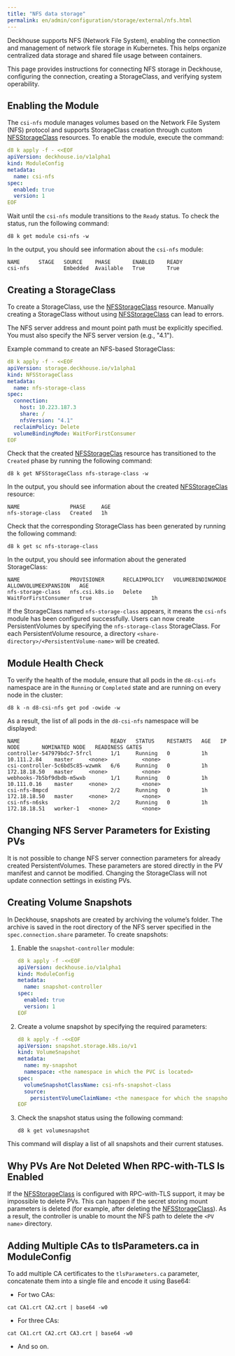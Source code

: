 ```yaml
---
title: "NFS data storage"
permalink: en/admin/configuration/storage/external/nfs.html
---
```


Deckhouse supports NFS (Network File System), enabling the connection and management of network file storage in Kubernetes. This helps organize centralized data storage and shared file usage between containers.

This page provides instructions for connecting NFS storage in Deckhouse, configuring the connection, creating a StorageClass, and verifying system operability.

## Enabling the Module

The `csi-nfs` module manages volumes based on the Network File System (NFS) protocol and supports StorageClass creation through custom [NFSStorageClass](../../../reference/cr/nfsstorageclass/) resources. To enable the module, execute the command:

```yaml
d8 k apply -f - <<EOF
apiVersion: deckhouse.io/v1alpha1
kind: ModuleConfig
metadata:
  name: csi-nfs
spec:
  enabled: true
  version: 1
EOF
```

Wait until the `csi-nfs` module transitions to the `Ready` status. To check the status, run the following command:

```shell
d8 k get module csi-nfs -w
```

In the output, you should see information about the `csi-nfs` module:

```console
NAME      STAGE   SOURCE    PHASE       ENABLED    READY
csi-nfs           Embedded  Available   True       True
```

## Creating a StorageClass

To create a StorageClass, use the [NFSStorageClass](../../../reference/cr/nfsstorageclass/) resource. Manually creating a StorageClass without using [NFSStorageClass](../../../reference/cr/nfsstorageclass/) can lead to errors.

The NFS server address and mount point path must be explicitly specified. You must also specify the NFS server version (e.g., "4.1").

Example command to create an NFS-based StorageClass:

```yaml
d8 k apply -f - <<EOF
apiVersion: storage.deckhouse.io/v1alpha1
kind: NFSStorageClass
metadata:
  name: nfs-storage-class
spec:
  connection:
    host: 10.223.187.3
    share: /
    nfsVersion: "4.1"
  reclaimPolicy: Delete
  volumeBindingMode: WaitForFirstConsumer
EOF
```

Check that the created [NFSStorageClas](../../../reference/cr/nfsstorageclass/) resource has transitioned to the `Created` phase by running the following command:

```shell
d8 k get NFSStorageClass nfs-storage-class -w
```

In the output, you should see information about the created [NFSStorageClas](../../../reference/cr/nfsstorageclass/) resource:

```console
NAME                PHASE     AGE
nfs-storage-class   Created   1h
```

Check that the corresponding StorageClass has been generated by running the following command:

```shell
d8 k get sc nfs-storage-class
```

In the output, you should see information about the generated StorageClass:

```console
NAME                PROVISIONER      RECLAIMPOLICY   VOLUMEBINDINGMODE      ALLOWVOLUMEEXPANSION   AGE
nfs-storage-class   nfs.csi.k8s.io   Delete          WaitForFirstConsumer   true                   1h
```

If the StorageClass named `nfs-storage-class` appears, it means the `csi-nfs` module has been configured successfully. Users can now create PersistentVolumes by specifying the `nfs-storage-class` StorageClass. For each PersistentVolume resource, a directory `<share-directory>/<PersistentVolume-name>` will be created.

## Module Health Check

To verify the health of the module, ensure that all pods in the `d8-csi-nfs` namespace are in the `Running` or `Completed` state and are running on every node in the cluster:

```shell
d8 k -n d8-csi-nfs get pod -owide -w
```

As a result, the list of all pods in the `d8-csi-nfs` namespace will be displayed:

```console
NAME                             READY   STATUS    RESTARTS   AGE   IP             NODE       NOMINATED NODE   READINESS GATES
controller-547979bdc7-5frcl      1/1     Running   0          1h    10.111.2.84    master     <none>           <none>
csi-controller-5c6bd5c85-wzwmk   6/6     Running   0          1h    172.18.18.50   master     <none>           <none>
webhooks-7b5bf9dbdb-m5wxb        1/1     Running   0          1h    10.111.0.16    master     <none>           <none>
csi-nfs-8mpcd                    2/2     Running   0          1h    172.18.18.50   master     <none>           <none>
csi-nfs-n6sks                    2/2     Running   0          1h    172.18.18.51   worker-1   <none>           <none>
```

## Changing NFS Server Parameters for Existing PVs

It is not possible to change NFS server connection parameters for already created PersistentVolumes. These parameters are stored directly in the PV manifest and cannot be modified. Changing the StorageClass will not update connection settings in existing PVs.

## Creating Volume Snapshots

In Deckhouse, snapshots are created by archiving the volume’s folder. The archive is saved in the root directory of the NFS server specified in the `spec.connection.share` parameter. To create snapshots:

1. Enable the `snapshot-controller` module:

   ```yaml
   d8 k apply -f -<<EOF
   apiVersion: deckhouse.io/v1alpha1
   kind: ModuleConfig
   metadata:
     name: snapshot-controller
   spec:
     enabled: true
     version: 1
   EOF
   ```

1. Create a volume snapshot by specifying the required parameters:

   ```yaml
   d8 k apply -f -<<EOF
   apiVersion: snapshot.storage.k8s.io/v1
   kind: VolumeSnapshot
   metadata:
     name: my-snapshot
     namespace: <the namespace in which the PVC is located>
   spec:
     volumeSnapshotClassName: csi-nfs-snapshot-class
     source:
       persistentVolumeClaimName: <the namespace for which the snapshot needs to be created>
   EOF
   ```

1. Check the snapshot status using the following command:

   ```shell
   d8 k get volumesnapshot
   ```

This command will display a list of all snapshots and their current statuses.

## Why PVs Are Not Deleted When RPC-with-TLS Is Enabled

If the [NFSStorageClass](../../../reference/cr/nfsstorageclass/) is configured with RPC-with-TLS support, it may be impossible to delete PVs. This can happen if the secret storing mount parameters is deleted (for example, after deleting the [NFSStorageClass](../../../reference/cr/nfsstorageclass/)). As a result, the controller is unable to mount the NFS path to delete the `<PV name>` directory.

## Adding Multiple CAs to tlsParameters.ca in ModuleConfig

To add multiple CA certificates to the `tlsParameters.ca` parameter, concatenate them into a single file and encode it using Base64:

- For two CAs:

```shell
cat CA1.crt CA2.crt | base64 -w0
```

- For three CAs:

```shell
cat CA1.crt CA2.crt CA3.crt | base64 -w0
```

- And so on.
